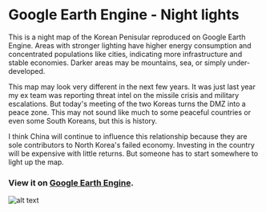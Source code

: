 # Google Earth Engine - Night lights

This is a night map of the Korean Penisular reproduced on Google Earth Engine. Areas with stronger lighting have higher energy consumption and concentrated populations like cities, indicating more infrastructure and stable economies. Darker areas may be mountains, sea, or simply under-developed.

This map may look very different in the next few years. It was just last year my ex team was reporting threat intel on the missile crisis and military escalations. But today's meeting of the two Koreas turns the DMZ into a peace zone. This may not sound like much to some peaceful countries or even some South Koreans, but this is history. 

I think China will continue to influence this relationship because they are sole contributors to North Korea's failed economy. Investing in the country will be expensive with little returns. But someone has to start somewhere to light up the map.

### View it on [Google Earth Engine](https://code.earthengine.google.com/e70bbf0aef1655a7a5c1ea32ad608b69).

![alt text](https://raw.githubusercontent.com/mayojich/Google-Earth-Engine/master/Night-Lights/Korean%20Peninsular_Night-lights.jpg "Night Lights")
